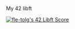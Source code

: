 My 42 libft


[![fle-tolg's 42 Libft Score](https://badge42.vercel.app/api/v2/cl9cmwvne00060gk0c97a1d69/project/2804429)](https://github.com/JaeSeoKim/badge42)

